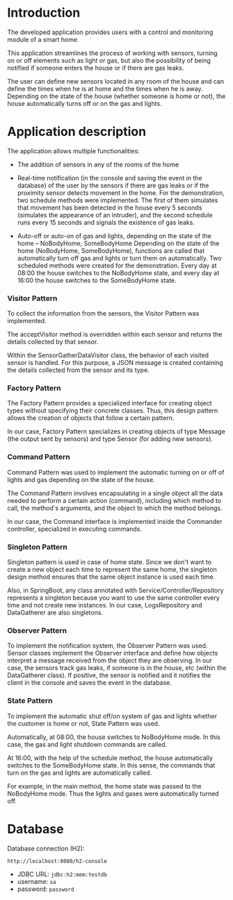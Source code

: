 # Introduction
The developed application provides users with a control and monitoring module of a smart home.

This application streamlines the process of working with sensors, turning on or off elements such as light or gas, but also the possibility of being notified if someone enters the house or if there are gas leaks.

The user can define new sensors located in any room of the house and can define the times when he is at home and the times when he is away. Depending on the state of the house (whether someone is home or not), the house automatically turns off or on the gas and lights.

# Application description

The application allows multiple functionalities:

- The addition of sensors in any of the rooms of the home

- Real-time notification (in the console and saving the event in the database) of the user by the sensors if there are gas leaks or if the proximity sensor detects movement in the home.
  For the demonstration, two schedule methods were implemented. The first of them simulates that movement has been detected in the house every 5 seconds (simulates the appearance of an intruder), and the second schedule runs every 15 seconds and signals the existence of gas leaks.

- Auto-off or auto-on of gas and lights, depending on the state of the home – NoBodyHome, SomeBodyHome
  Depending on the state of the home (NoBodyHome, SomeBodyHome), functions are called that automatically turn off gas and lights or turn them on automatically.
  Two scheduled methods were created for the demonstration. Every day at 08:00 the house switches to the NoBodyHome state, and every day at 16:00 the house switches to the SomeBodyHome state.

### Visitor Pattern

To collect the information from the sensors, the Visitor Pattern was implemented.

The acceptVisitor method is overridden within each sensor and returns the details collected by that sensor.

Within the SensorGatherDataVisitor class, the behavior of each visited sensor is handled. For this purpose, a JSON message is created containing the details collected from the sensor and its type.

### Factory Pattern

The Factory Pattern provides a specialized interface for creating object types without specifying their concrete classes. Thus, this design pattern allows the creation of objects that follow a certain pattern.

In our case, Factory Pattern specializes in creating objects of type Message (the output sent by sensors) and type Sensor (for adding new sensors).

### Command Pattern

Command Pattern was used to implement the automatic turning on or off of lights and gas depending on the state of the house.

The Command Pattern involves encapsulating in a single object all the data needed to perform a certain action (command), including which method to call, the method's arguments, and the object to which the method belongs.

In our case, the Command interface is implemented inside the Commander controller, specialized in executing commands.

### Singleton Pattern

Singleton pattern is used in case of home state. Since we don't want to create a new object each time to represent the same home, the singleton design method ensures that the same object instance is used each time.

Also, in SpringBoot, any class annotated with Service/Controller/Repository represents a singleton because you want to use the same controller every time and not create new instances. In our case, LogsRepository and DataGatherer are also singletons.

### Observer Pattern

To implement the notification system, the Observer Pattern was used. Sensor classes implement the Observer interface and define how objects interpret a message received from the object they are observing. In our case, the sensors track gas leaks, if someone is in the house, etc (within the DataGatherer class). If positive, the sensor is notified and it notifies the client in the console and saves the event in the database.

### State Pattern

To implement the automatic shut off/on system of gas and lights whether the customer is home or not, State Pattern was used.

Automatically, at 08:00, the house switches to NoBodyHome mode. In this case, the gas and light shutdown commands are called.

At 16:00, with the help of the schedule method, the house automatically switches to the SomeBodyHome state. In this sense, the commands that turn on the gas and lights are automatically called.

For example, in the main method, the home state was passed to the NoBodyHome mode. Thus the lights and gases were automatically turned off.

# Database

Database connection (H2):

```console
http://localhost:8080/h2-console
```

- JDBC URL: `jdbc:h2:mem:testdb`
- username: `sa`
- password: `password`
